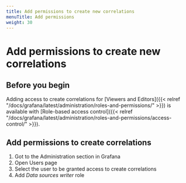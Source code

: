 ```yaml
---
title: Add permissions to create new correlations
menuTitle: Add permissions
weight: 30
---
```


# Add permissions to create new correlations

## Before you begin

Adding access to create correlations for [Viewers and Editors]({{< relref "/docs/grafana/latest/administration/roles-and-permissions/" >}}) is available with [Role-based access control]({{< relref "/docs/grafana/latest/administration/roles-and-permissions/access-control/" >}}).

## Add permissions to create correlations

1. Got to the Administration section in Grafana
1. Open Users page
1. Select the user to be granted access to create correlations
1. Add _Data sources writer_ role
